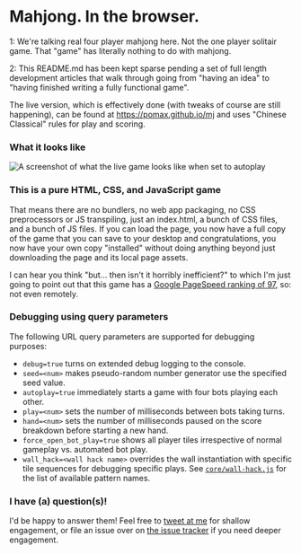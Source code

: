 # Mahjong. In the browser.

1: We're talking real four player mahjong here. Not the one player solitair game. That "game" has literally nothing to do with mahjong.

2: This README.md has been kept sparse pending a set of full length development articles that walk through going from "having an idea" to "having finished writing a fully functional game". 

The live version, which is effectively done (with tweaks of course are still happening), can be found at https://pomax.github.io/mj and uses "Chinese Classical" rules for play and scoring.

### What it looks like

![A screenshot of what the live game looks like when set to autoplay](https://user-images.githubusercontent.com/177243/53303363-53589780-381e-11e9-8e2b-8702e56fd303.png)

### This is a pure HTML, CSS, and JavaScript game

That means there are no bundlers, no web app packaging, no CSS preprocessors or JS transpiling, just an index.html, a bunch of CSS files, and a bunch of JS files. If you can load the page, you now have a full copy of the game that you can save to your desktop and congratulations, you now have your own copy "installed" without doing anything beyond just downloading the page and its local page assets.

I can hear you think "but... then isn't it horribly inefficient?" to which I'm just going to point out that this game has a [Google PageSpeed ranking of 97](https://developers.google.com/speed/pagespeed/insights/?url=https%3A%2F%2Fpomax.github.io%2Fmj%2F), so: not even remotely.

### Debugging using query parameters

The following URL query parameters are supported for debugging purposes:

- `debug=true` turns on extended debug logging to the console.
- `seed=<num>` makes pseudo-random number generator use the specified seed value.
- `autoplay=true` immediately starts a game with four bots playing each other.
- `play=<num>` sets the number of milliseconds between bots taking turns.
- `hand=<num>` sets the number of milliseconds paused on the score breakdown before starting a new hand.
- `force_open_bot_play=true` shows all player tiles irrespective of normal gameplay vs. automated bot play.
- `wall_hack=<wall hack name>` overrides the wall instantiation with specific tile sequences for debugging specific plays. See [`core/wall-hack.js`](https://github.com/Pomax/mj/blob/master/src/js/core/wall-hack.js) for the list of available pattern names.

### I have (a) question(s)!

I'd be happy to answer them! Feel free to [tweet at me](https://twitter.com/TheRealPomax) for shallow engagement, or file an issue over on [the issue tracker](https://github.com/Pomax/mj/issues) if you need deeper engagement.

